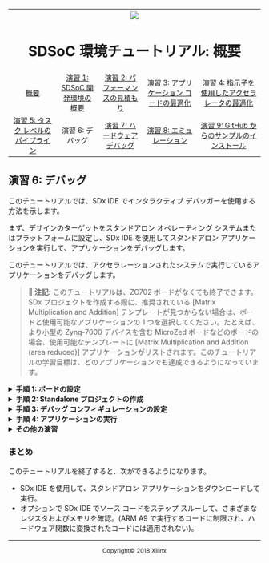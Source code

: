<table style="width:100%">
  <tr>
    <th width="100%" colspan="6"><img src="https://www.xilinx.com/content/dam/xilinx/imgs/press/media-kits/corporate/xilinx-logo.png" width="30%"/><h1>SDSoC 環境チュートリアル: 概要</h1>
</th>
  </tr>
  <tr>
    <td align="center"><a href="README.md">概要</a></td>
    <td align="center"><a href="lab-1-introduction-to-the-sdsoc-development-environment.md">演習 1: SDSoC 開発環境の概要</a></td>
    <td align="center"><a href="lab-2-performance-estimation.md">演習 2: パフォーマンスの見積もり</a></td>
    <td align="center"><a href="lab-3-optimize-the-application-code.md">演習 3: アプリケーション コードの最適化</a></td>
    <td align="center"><a href="lab-4-optimize-the-accelerator-using-directives.md">演習 4: 指示子を使用したアクセラレータの最適化</a></td>
  </tr>
  <tr>
    <td align="center"><a href="lab-5-task-level-pipelining.md">演習 5: タスク レベルのパイプライン</a></td>
    <td align="center">演習 6: デバッグ</td>
    <td align="center"><a href="lab-7-hardware-debug.md">演習 7: ハードウェア デバッグ</a></td>
    <td align="center"><a href="lab-8-emulation.md">演習 8: エミュレーション</a></td>
    <td align="center"><a href="lab-9-installing-applications-from-github.md">演習 9: GitHub からのサンプルのインストール</a></td>
</table>


## 演習 6: デバッグ  

このチュートリアルでは、SDx IDE でインタラクティブ デバッガーを使用する方法を示します。  

まず、デザインのターゲットをスタンドアロン オペレーティング システムまたはプラットフォームに設定し、SDx IDE を使用してスタンドアロン アプリケーションを実行して、アプリケーションをデバッグします。  

このチュートリアルでは、アクセラレーションされたシステムで実行しているアプリケーションをデバッグします。  

>**:pushpin: 注記:**  このチュートリアルは、ZC702 ボードがなくても終了できます。SDx プロジェクトを作成する際に、推奨されている [Matrix Multiplication and Addition] テンプレートが見つからない場合は、ボードと使用可能なアプリケーションの 1 つを選択してください。たとえば、より小型の Zynq-7000 デバイスを含む MicroZed ボードなどのボードの場合、使用可能なテンプレートに [Matrix Multiplication and Addition (area reduced)] アプリケーションがリストされます。このチュートリアルの学習目標は、どのアプリケーションでも達成できるようになっています。  


<details>
<summary><strong>手順 1: ボードの設定</strong></summary>

ボードの UART ポートに接続するには mini USB ケーブルが必要です。これにより SDx IDE のシリアル ターミナルに通信できるようになります。この接続は、アプリケーション ソフトウェアからの出力 (情報メッセージを含む) を確認するのに必要です。ボードの Digilent ポートに接続するには Micro USB ケーブルも必要で、これによりビットストリームおよびバイナリをダウンロードできます。この接続は、ターゲット ボードでアプリケーションが起動される際に FPGA をプログラムするために必要です。イーサネット ケーブルも必要です。Linux TCF エージェントには、ターゲット ボードと通信するのにイーサネット リンクが必要です。最後に、SD カードから起動できるように、SD カード スロットのサイドのジャンパーが正しく設定されているかどうか確認します。  

  1. mini USB ケーブルを UART ポートに接続します。  

  2. JTAG モードが Digilent ケーブルを使用するように設定されており、Micro USB ケーブルが接続されていることを確認します。  

     ![](./images/syl1517376007022.png)    

  3. DIP スイッチ (上の図の赤丸) を SD ブート モードに設定します。SD カードは挿入しないでください。  

  4. ボードに電源を投入します。  

Windows で `USB-UART` ドライバーと `Digilent` ドライバーがインストールされるようにし、SDx IDE がボードと通信できるようにします。  

>**:information_source: 重要:**ボードのジャンパーが SD ブートまたは JTAG ブートに設定されていることを確認します。このようにしておかないと、ボードが QSPI ブートなどのその他のモードでパワーアップし、QSPI デバイスまたはその他のブート デバイスからこの演習に関係のないものが読み込まれてしまいます。

</details>

<details>
<summary><strong>手順 2: Standalone プロジェクトの作成</strong></summary>

  [Matrix Multiplication and Addition] デザイン テンプレートを使用して ZC702 プラットフォームおよびスタンドアロン OS の新しい SDx™ プロジェクト (lab6) を作成します。  

  SDx IDE でスタンドアロン プロジェクトを作成する手順は、次のとおりです。  

 1. SDx IDE が起動します。  
 2. [File] → [New] → [SDx Project] をクリックします。  
 3. [Project Type] ページでは、デフォルトで [Application Project] がオンになっています。[Next] をクリックします。  
 4. [Project name] フィールドにプロジェクト名を指定します (例: lab6)。[Next] をクリックします。  
 5. [Platform] から [zc702] を選択します。[Next] をクリックします。  
 6. [System Configuration] ドロップダウン リストから [Standalone] を選択します。[Next] をクリックします。  
 7. [Available Templates] のリストから [Matrix Multiplication and Addition] を選択し、[Finish] をクリックします。  
 8. [lab6] タブをクリックし (タブが表示されていない場合は [Project Explorer] ビューで project.sdx ファイルをダブルクリック)、[SDx Project Settings] の [HW functions] パネルで `mmult` および `madd` 関数がハードウェア関数としてマークされていることを確認します。  
 9. ハードウェア関数としてマークされていない場合は、[Add HW Functions] ボタン ![](./images/kye1517376007003.png) をクリックしてダイアログ ボックスを開き、ハードウェア関数としてマークします。[Matching items] リストで Ctrl キーを押しながら `mmult` と `madd` 関数をクリックして選択します。[OK] をクリックして、両方の関数を [Hardware Functions] セクションに追加します。  
 10. [Project Explorer] タブでプロジェクトを右クリックし、[Build Project] をクリックします。  
     SDx によりプロジェクトがビルドされます。ビルド プロセスのステータスを示すダイアログ ボックスが表示されます。  

</details>

<details>
<summary><strong>手順 3: デバッグ コンフィギュレーションの設定</strong></summary>

  デバッグ コンフィギュレーションを設定するには、次の手順に従います。  

  1. [Project Explorer] ビューで lab6 プロジェクトの Debug フォルダーに含まれる最上位プロジェクト (`lab6`) をクリックし、ツールバーの [Debug] ボタンをクリックするか、[Debug] ボタンのプルダウン メニューから [Debug As] → [Launch on Hardware (SDx Application Debugger)] をクリックします。または、プロジェクトを右クリックし、[Debug As] → [Launch on Hardware (SDx Application Debugger)] をクリックします。
     [Confirm Perspective Switch] ダイアログ ボックスが表示されます。  

   >**:information_source: 重要:**プロジェクトをデバッグする前にボードのスイッチがオンになっていることを確認してください。  

  2. [Yes] をクリックして [Debug] パースペクティブに切り替えます。  
     これで、SDx IDE が [Debug] パースペクティブになりました。デバッガーによりシステムがリセットされ、デバイスがプログラムおよび初期化され、`main` 関数で停止します。中央のパネルにソース コード、右上のパネルにローカル変数、右下のパネルに SDx ログが表示されます。  

  3. アプリケーションを実行する前に、シリアル ターミナルをボードに接続して、プログラムからの出力が表示されるようにする必要があります。[Connection Type]: Serial、[Port]: COM<n>、[Baud Rate]: 115200 ボーに設定します。  

</details>

<details>
<summary><strong>手順 4: アプリケーションの実行</strong></summary>

  [Resume] アイコン ![](./images/evl1517376007006.png) をクリックしてアプリケーションを実行し、出力をターミナル ウィンドウで確認します。  

  >**:pushpin: 注記:**  ソース コード ウィンドウに `_exit` 関数が表示され、[Terminal] タブに行列乗算アプリケーションからの出力が表示されます。  

  ![](./images/krz1517374817479.png)  

</details>

<details>
<summary><strong>その他の演習</strong></summary>

>**:pushpin: 注記:**  このセクションの手順は、オプションです。  

  アプリケーションを使用したデバッグ/ステップの方法、Linux アプリケーションのデバッグ方法について説明します。    

  <details>
  <summary><strong>コードのステップ スルー</strong></summary>  

  [Debug] パースペクティブには、この演習では説明しなかったその他多くの機能が含まれます。最も重要なのは、デバッグするコードをステップ スルーする機能です。  

  1. lab6 の [Debug] ビュー (Debug_lab6.elf を使用した System Debugger) でデバッグ階層を右クリックし、[Disconnect] をクリックします。  
  2. 最上位のデバッグ フォルダーをもう 一度右クリックして、[Remove all Terminated] をクリックします。  
  3. バグ アイコンをクリックしてデバッガーを起動し、[step-into]、[step-over]、[step-return] ボタンを使用してコードをステップ スルーします。  
  4. コードをステップ スルーしながら、さまざまな変数の値を確認します。  

  </details>

  <details>
  <summary><strong>Linux アプリケーションのデバッグ</strong></summary>

  SDSoC 環境で Linux アプリケーションをデバッグするには、次の手順に従います。  

  1. プロジェクトを作成し (例: lab6_linux)、[Platform] に [zc702] を、[System Configuration] に [Linux] を指定します。アプリケーション テンプレートのリストから [Matrix Multiplication and Addition] を選択します。  
     詳細は、[新規プロジェクトの作成](drw1517355484536.md)を参照してください。  

  2. [SDx Project Settings] の [HW functions] の表で、mmult および madd 関数がハードウェア インプリメンテーション用にマークされます。  
     詳細は、[ハードウェア インプリメンテーション用の関数のマーク](mey1517355484594.md) を参照してください。  

  3. プロジェクトをビルドして実行ファイル、ビットストリーム、SD カード ブート イメージを生成します。アクティブ ビルド コンフィギュレーションに [Debug] を使用します。  
     詳細は、[ハードウェア アクセラレータを使用したデザインのビルド](rof1517355816863.md)を参照してください。  

  4. ここでは、[Window] → [Show View] → [Other] をクリックし、[Terminal] → [Terminal] をクリックして起動した SDSoC 環境ターミナルを使用します。[Terminal] タブをクリックし、設定 ([Connection Type]: Serial、[Port]: COM<n>、[Baud Rate]: 115200 ボー) を確認します。  
     COM ポート設定が表示されるようにするには、ボードに電源を投入する必要があります。  

      * SD カードを挿入せずにボードに電源を投入します。  
      * [Terminal] タブの [Settings] アイコン ![](./images/srz1517375659047.png) をクリックし、コンフィギュレーションを設定し、[OK] をクリックします。  
      * ターミナルに接続されていることが示されます。赤い [Disconnect] アイコン ![](./images/mge1517375659058.png) をクリックしてボードからターミナルの接続を解除して、ボードの電源を切ります。  

  5. 生成した `sd_card` ディレクトリの内容を SD カードにコピーして、SD カードを ZC702 ボードに挿入します。  
  6. ボードがイーサネット ケーブルを使用してコンピューターに接続されていることを確認します。
     1. ボードに電源を投入します。
     2. [Terminal] タブをクリックして、緑の [Connect] アイコンをクリックして、ターミナルをボードに接続します。
        Linux のブート ログがターミナルに表示されます。
     3. ターミナル プロンプトが表示されたら、`ifconfig eth0 192.168.0.2` と入力して IP アドレスを設定します。コンピューターは、イーサネット アダプターが ZC702 ボードと同じサブネットワークにあるように設定する必要があります。
        1. Windows ホスト システムで [コントロール パネル] → [ネットワークと共有センター] を開きます。
        2. [Ethernet] リンクをクリックして、イーサネット アダプターの [Ethernet Status] ダイアログ ボックスを開きます。
        3. [プロパティ] ボタンをクリックします。
        4. [インターネット プロトコル バージョン 4 (TCP/IPv4)] を選択し、[プロパティ] ボタンをクリックします。
        5. [全般] タブで [次の IP アドレスを使う] をオンにして `192.168.0.1` と入力します。[サブネット マスク] に対して 255.255.255.0 と入力します。
        6. [OK] をクリックします。すべてのダイアログ ボックスを閉じます。  

      サブネットワークに既に `192.168.0.1` のデバイスが含まれる場合は、別のアドレスを選択してください。`192.168.0.x` で始まるアドレスはどれでも使用できます。  

  7. SDx 環境に戻り、[Target Connections] パネルで [Linux TCF Agent] を展開表示して [Linux Agent (default)] を右クリックし、[Edit] をクリックします。  
  8. [Target Connection Details] ダイアログ ボックスで IP アドレスとポート (1534) を設定します。  

     ![](./images/rqi1517376007084.png)  

  9. [OK] をクリックします。  
  10. [Project Explorer] ビューで ELF ファイルをクリックして選択し、ツールバーの [Debug] アイコンをクリック (または [Debug] アイコンのプルダウン メニューから [Debug As] → [Launch on Hardware (SDx Application Debugger)] をクリック) して、[Debug] パースペクティブに移動してコードを実行またはステップ実行します。  

  >**:pushpin: 注記:**  アプリケーションの出力は [Terminal] タブではなく [Console] タブに表示されます。

</details>
</details>

### まとめ

このチュートリアルを終了すると、次ができるようになります。

  * SDx IDE を使用して、スタンドアロン アプリケーションをダウンロードして実行。  
  * オプションで SDx IDE でソース コードをステップ スルーして、さまざまなレジスタおよびメモリを確認。(ARM A9 で実行するコードに制限され、ハードウェア関数に変換されたコードには適用されない)。  

<hr/>
<p align="center"><sup>Copyright&copy; 2018 Xilinx</sup></p>
